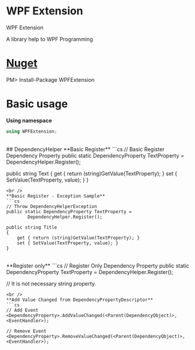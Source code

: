 # WPF Extension
WPF Extension

A library help to WPF Programming

# [Nuget](https://www.nuget.org/packages/WPFExtension/)
PM> Install-Package WPFExtension

# Basic usage

**Using namespace**
```cs
using WPFExtension;
```
<br />
## DependencyHelper
**Basic Register**
```cs
// Basic Register Dependency Property
public static DependencyProperty TextProperty =
        DependencyHelper.Register();
        
public string Text
{
    get { return (string)GetValue(TextProperty); }
    set { SetValue(TextProperty, value); }
}
```
<br />
**Basic Register - Exception Sample**
```cs
// Throw DependencyHelperException
public static DependencyProperty TextProperty =
        DependencyHelper.Register();
        
public string Title
{
    get { return (string)GetValue(TextProperty); }
    set { SetValue(TextProperty, value); }
}
```
<br />
**Register only**
```cs
// Register Only Dependency Property
public static DependencyProperty TextProperty =
        DependencyHelper.Register<string>();
        
// It is not necessary string property.
```
<br />
**Add Value Changed from DependencyPropertyDescriptor**
```cs
// Add Event
<DependencyProperty>.AddValueChanged(<Parent(DependencyObject)>, <EventHandler>);

// Remove Event
<DependencyProperty>.RemoveValueChanged(<Parent(DependencyObject)>, <EventHandler>);
```
